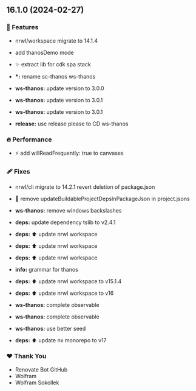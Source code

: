 ## 16.1.0 (2024-02-27)

### 🚀 Features

- nrwl/workspace migrate to 14.1.4

- add thanosDemo mode

- ✨ extract lib for cdk spa stack

- **\*:** rename sc-thanos ws-thanos

- **ws-thanos:** update version to 3.0.0

- **ws-thanos:** update version to 3.0.1

- **ws-thanos:** update version to 3.0.1

- **release:** use release please to CD ws-thanos

### 🔥 Performance

- ⚡️ add willReadFrequently: true to canvases

### 🩹 Fixes

- nrwl/cli migrate to 14.2.1 revert deletion of package.json

- 🐛 remove updateBuildableProjectDepsInPackageJson in project.jsons

- **ws-thanos:** remove windows backslashes

- **deps:** update dependency tslib to v2.4.1

- **deps:** :arrow_up: update nrwl workspace

- **deps:** :arrow_up: update nrwl workspace

- **deps:** :arrow_up: update nrwl workspace

- **info:** grammar for thanos

- **deps:** :arrow_up: update nrwl workspace to v15.1.4

- **deps:** :arrow_up: update nrwl workspace to v16

- **ws-thanos:** complete observable

- **ws-thanos:** complete observable

- **ws-thanos:** use better seed

- **deps:** :arrow_up: update nx monorepo to v17

### ❤️ Thank You

- Renovate Bot GitHub
- Wolfram
- Wolfram Sokollek
